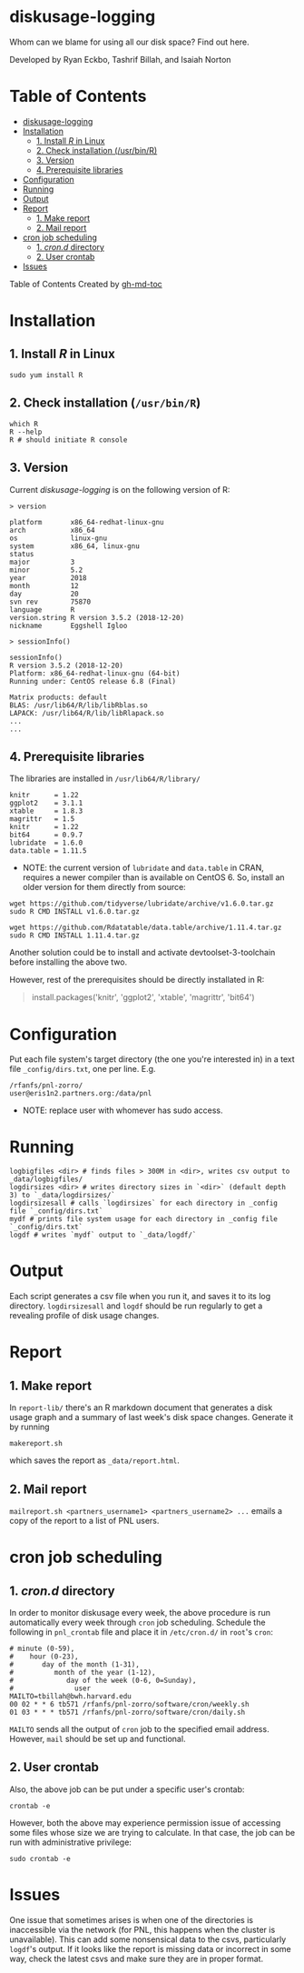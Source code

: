 # diskusage-logging

Whom can we blame for using all our disk space?  Find out here.

Developed by Ryan Eckbo, Tashrif Billah, and Isaiah Norton

Table of Contents
=================

   * [diskusage-logging](#diskusage-logging)
   * [Installation](#installation)
      * [1. Install <em>R</em> in Linux](#1-install-r-in-linux)
      * [2. Check installation (/usr/bin/R)](#2-check-installation-usrbinr)
      * [3. Version](#3-version)
      * [4. Prerequisite libraries](#4-prerequisite-libraries)
   * [Configuration](#configuration)
   * [Running](#running)
   * [Output](#output)
   * [Report](#report)
      * [1. Make report](#1-make-report)
      * [2. Mail report](#2-mail-report)
   * [cron job scheduling](#cron-job-scheduling)
      * [1. <em>cron.d</em> directory](#1-crond-directory)
      * [2. User crontab](#2-user-crontab)
   * [Issues](#issues)


Table of Contents Created by [gh-md-toc](https://github.com/ekalinin/github-markdown-toc)


# Installation

## 1. Install *R* in Linux

    sudo yum install R
    
## 2. Check installation (`/usr/bin/R`)

    which R
    R --help
    R # should initiate R console

## 3. Version

Current *diskusage-logging* is on the following version of R:
    
    > version
    
    platform       x86_64-redhat-linux-gnu
    arch           x86_64
    os             linux-gnu
    system         x86_64, linux-gnu
    status
    major          3
    minor          5.2
    year           2018
    month          12
    day            20
    svn rev        75870
    language       R
    version.string R version 3.5.2 (2018-12-20)
    nickname       Eggshell Igloo

    > sessionInfo()
    
    sessionInfo()
    R version 3.5.2 (2018-12-20)
    Platform: x86_64-redhat-linux-gnu (64-bit)
    Running under: CentOS release 6.8 (Final)

    Matrix products: default
    BLAS: /usr/lib64/R/lib/libRblas.so
    LAPACK: /usr/lib64/R/lib/libRlapack.so
    ...
    ...

    
## 4. Prerequisite libraries
The libraries are installed in `/usr/lib64/R/library/`


    knitr      = 1.22
    ggplot2    = 3.1.1
    xtable     = 1.8.3
    magrittr   = 1.5
    knitr      = 1.22
    bit64      = 0.9.7
    lubridate  = 1.6.0
    data.table = 1.11.5
    

* NOTE: the current version of `lubridate` and `data.table` in CRAN, requires 
a newer compiler than is available on CentOS 6. So, install an older version for 
them directly from source:

```
wget https://github.com/tidyverse/lubridate/archive/v1.6.0.tar.gz
sudo R CMD INSTALL v1.6.0.tar.gz  
  
wget https://github.com/Rdatatable/data.table/archive/1.11.4.tar.gz
sudo R CMD INSTALL 1.11.4.tar.gz
```

Another solution could be to install and activate devtoolset-3-toolchain before installing the above two.

However, rest of the prerequisites should be directly installated in R:

  > install.packages('knitr', 'ggplot2', 'xtable', 'magrittr', 'bit64')


# Configuration

Put each file system's target directory (the one you're interested in) in a
text file `_config/dirs.txt`, one per line. E.g.

    /rfanfs/pnl-zorro/
    user@eris1n2.partners.org:/data/pnl

* NOTE: replace user with whomever has sudo access.
    
# Running

    logbigfiles <dir> # finds files > 300M in <dir>, writes csv output to _data/logbigfiles/
    logdirsizes <dir> # writes directory sizes in `<dir>` (default depth 3) to `_data/logdirsizes/`
    logdirsizesall # calls `logdirsizes` for each directory in _config file `_config/dirs.txt`
    mydf # prints file system usage for each directory in _config file `_config/dirs.txt`
    logdf # writes `mydf` output to `_data/logdf/`

# Output

Each script generates a csv file when you run it, and saves it to its log directory.
`logdirsizesall` and `logdf` should be run regularly to get a revealing profile of
disk usage changes.

# Report

## 1. Make report

In `report-lib/` there's an R markdown document that generates a disk usage graph and a summary
of last week's disk space changes.  Generate it by running

    makereport.sh

which saves the report as `_data/report.html`. 

## 2. Mail report

`mailreport.sh <partners_username1> <partners_username2> ...` emails a copy of the report to a
list of PNL users.

# cron job scheduling

## 1. *cron.d* directory

In order to monitor diskusage every week, the above procedure is run automatically 
every week through `cron` job scheduling. Schedule the following in `pnl_crontab` file 
and place it in `/etc/cron.d/` in `root`'s `cron`:
    
    # minute (0-59),
    #    hour (0-23),
    #       day of the month (1-31),
    #          month of the year (1-12),
    #             day of the week (0-6, 0=Sunday),
    #               user
    MAILTO=tbillah@bwh.harvard.edu
    00 02 * * 6 tb571 /rfanfs/pnl-zorro/software/cron/weekly.sh
    01 03 * * * tb571 /rfanfs/pnl-zorro/software/cron/daily.sh


`MAILTO` sends all the output of `cron` job to the specified email address. However, `mail` should be 
set up and functional. 

## 2. User crontab

Also, the above job can be put under a specific user's crontab:
    
    crontab -e

However, both the above may experience permission issue of accessing some files 
whose size we are trying to calculate. In that case, the job can be run with 
administrative privilege:
    
    sudo crontab -e
    

# Issues

One issue that sometimes arises is when one of the directories is inaccessible via the
network (for PNL, this happens when the cluster is unavailable). This can add some
nonsensical data to the csvs, particularly `logdf`'s output.  If it looks like the
report is missing data or incorrect in some way, check the latest csvs and make sure
they are in proper format.
